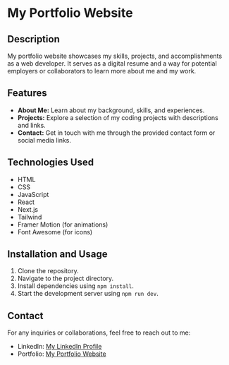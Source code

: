 # My Portfolio Website

## Description

My portfolio website showcases my skills, projects, and accomplishments as a web developer. It serves as a digital resume and a way for potential employers or collaborators to learn more about me and my work.

## Features

- **About Me:** Learn about my background, skills, and experiences.
- **Projects:** Explore a selection of my coding projects with descriptions and links.
- **Contact:** Get in touch with me through the provided contact form or social media links.

## Technologies Used

- HTML
- CSS
- JavaScript
- React
- Next.js
- Tailwind
- Framer Motion (for animations)
- Font Awesome (for icons)

## Installation and Usage

1. Clone the repository.
2. Navigate to the project directory.
3. Install dependencies using `npm install`.
4. Start the development server using `npm run dev`.


## Contact

For any inquiries or collaborations, feel free to reach out to me:

- LinkedIn: [My LinkedIn Profile](https://www.linkedin.com/in/giladagan/)
- Portfolio: [My Portfolio Website](https://giladagan-portfolio.vercel.app/)




